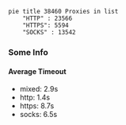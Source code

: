 
```mermaid
pie title 38460 Proxies in list
    "HTTP" : 23566
    "HTTPS": 5594
    "SOCKS" : 13542
```

### Some Info
#### Average Timeout

- mixed: 2.9s
- http: 1.4s
- https: 8.7s
- socks: 6.5s